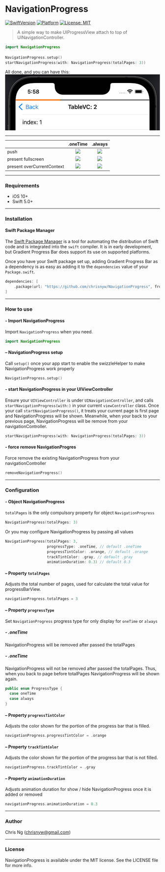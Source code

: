 # NavigationProgress

[![SwiftVersion](https://img.shields.io/endpoint?url=https%3A%2F%2Fswiftpackageindex.com%2Fapi%2Fpackages%2Fchrisnyw%2FNavigationProgress%2Fbadge%3Ftype%3Dswift-versions)](https://swiftpackageindex.com/chrisnyw/NavigationProgress)
[![Platform](https://img.shields.io/endpoint?url=https%3A%2F%2Fswiftpackageindex.com%2Fapi%2Fpackages%2Fchrisnyw%2FNavigationProgress%2Fbadge%3Ftype%3Dplatforms)](https://swiftpackageindex.com/chrisnyw/NavigationProgress)
[![License: MIT](https://img.shields.io/github/license/chrisnyw/NavigationProgress?label=License)](https://img.shields.io/github/license/chrisnyw/NavigationProgress?label=License)

> A simple way to make UIProgressView attach to top of UINavigationController.
```swift
import NavigationProgress

NavigationProgress.setup()
startNavigationProgress(with: NavigationProgress(totalPages: 3))
```

All done, and you can have this:
![sample][sample]

---

|                            | .oneTime | .always |
|----------------------------|:--------:|:-------:|
| push                       |     ![][pushOneTime]     |     ![][pushAlways]     |
| present fullscreen         |     ![][fullscreenOneTime]     |     ![][fullscreenAlways]      |
| present overCurrentContext |     ![][overCurrentContextOneTime]     |     ![][overCurrentContextAlways]     |
---
### Requirements
- iOS 10+
- Swift 5.0+
---
### Installation

#### Swift Package Manager
The [Swift Package Manager](https://swift.org/package-manager/) is a tool for automating the distribution of Swift code and is integrated into the `swift` compiler. It is in early development, but Gradient Progress Bar does support its use on supported platforms.

Once you have your Swift package set up, adding Gradient Progress Bar as a dependency is as easy as adding it to the `dependencies` value of your `Package.swift`.

```swift
dependencies: [
    .package(url: "https://github.com/chrisnyw/NavigationProgress", from: "0.2")
]
```
---
### How to use
#### - Import NavigationProgress
Import `NavigationProgress` when you need.
```swift
import NavigationProgress
```
#### – NavigationProgress setup
Call `setup()` once your app start to enable the swizzleHelper to make NavigationProgress work properly  
```swift
NavigationProgress.setup()
```
#### - start NavigationProgress in your UIViewController
Ensure your `UIViewController` is under `UINavigationController`, and calls `startNavigationProgress(with:)` in your current `viewController` class.
Once your call `startNavigationProgress()`, it treats your current page is first page and NavigationProgress will be shown. Meanwhile, when your back to your previous page, NavigationProgress will be remove from your navigationController.
```swift
startNavigationProgress(with: NavigationProgress(totalPages: 3))
```
#### - force remove NavigationProgres
Force remove the existing NavigationProgress from your navigationController
```swift
removeNavigationProgress()
```
---
### Configuration

#### - Object NavigationProgress
`totalPages` is the only compulsory property for object `NavigationProgress` 
```swift
NavigationProgress(totalPages: 3)
```
Or you may configure NavigationProgress by passing all values
```swift
NavigationProgress(totalPages: 3,
                   progressType: .oneTime, // default .oneTime
                   progressTintColor: .orange, // default .orange
                   trackTintColor: .gray, // default .gray
                   animationDuration: 0.3) // default 0.3
```

#### – Property `totalPages`
Adjusts the total number of pages, used for calculate the total value for progressBarView. 
```swift
navigationProgress.totalPages = 3
```
#### – Property `progressType`
Set `NavigationProgress` progress type for only display for `oneTime` or `always` 
##### - .oneTime
NavigationProgress will be removed after passed the totalPages
##### - .oneTime
NavigationProgress will not be removed after passed the totalPages. Thus, when you back to page before totalPages NavigationProgress will be shown again.

```swift
public enum ProgressType {
  case oneTime
  case always
}
```

#### – Property `progressTintColor`
Adjusts the color shown for the portion of the progress bar that is filled.
```swift
navigationProgress.progressTintColor = .orange
```
#### – Property `trackTintColor`
Adjusts the color shown for the portion of the progress bar that is not filled.
```swift
navigationProgress.trackTintColor = .gray
```
#### – Property `animationDuration`
Adjusts animation duration for show / hide NavigationProgress once it is added or removed
```swift
navigationProgress.animationDuration = 0.3
```
---
### Author
Chris Ng (chrisnyw@gmail.com)

---
### License
NavigationProgress is available under the MIT license. See the LICENSE file for more info.

[pushAlways]: Assets/pushAlways.gif
[pushOneTime]: Assets/pushOneTime.gif
[fullscreenAlways]: Assets/fullscreenAlways.gif
[fullscreenOneTime]: Assets/fullscreenOneTime.gif
[overCurrentContextAlways]: Assets/overCurrentContextAlways.gif
[overCurrentContextOneTime]: Assets/overCurrentContextOneTime.gif
[sample]: Assets/sample.png
